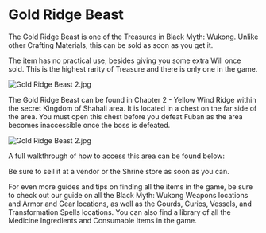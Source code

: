 # Gold Ridge Beast

The Gold Ridge Beast is one of the Treasures in Black Myth: Wukong. Unlike other Crafting Materials, this can be sold as soon as you get it. 

The item has no practical use, besides giving you some extra Will once sold. This is the highest rarity of Treasure and there is only one in the game. 

![Gold Ridge Beast 2.jpg](https://oyster.ignimgs.com/mediawiki/apis.ign.com/black-myth-wukong/8/8c/Gold_Ridge_Beast_2.jpg)

The Gold Ridge Beast can be found in Chapter 2 - Yellow Wind Ridge within the secret Kingdom of Shahali area. It is located in a chest on the far side of the area. You must open this chest before you defeat Fuban as the area becomes inaccessible once the boss is defeated. 

![Gold Ridge Beast 2.jpg](https://oyster.ignimgs.com/mediawiki/apis.ign.com/black-myth-wukong/8/8c/Gold_Ridge_Beast_2.jpg)

A full walkthrough of how to access this area can be found below: 

Be sure to sell it at a vendor or the Shrine store as soon as you can. 

For even more guides and tips on finding all the items in the game, be sure to check out our guide on all the Black Myth: Wukong Weapons locations and Armor and Gear locations, as well as the Gourds, Curios, Vessels, and Transformation Spells locations. You can also find a library of all the Medicine Ingredients and Consumable Items in the game. 
